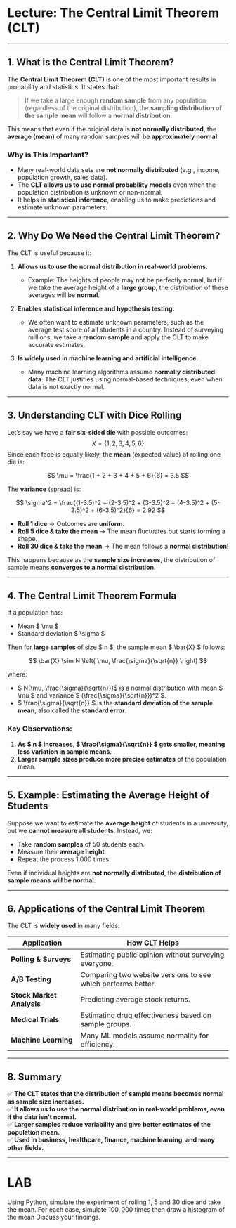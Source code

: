 # **Lecture: The Central Limit Theorem (CLT)**  

---

## **1. What is the Central Limit Theorem?**  

The **Central Limit Theorem (CLT)** is one of the most important results in probability and statistics. It states that:

> If we take a large enough **random sample** from any population (regardless of the original distribution), the **sampling distribution of the sample mean** will follow a **normal distribution**.

This means that even if the original data is **not normally distributed**, the **average (mean)** of many random samples will be **approximately normal**.

### **Why is This Important?**
- Many real-world data sets are **not normally distributed** (e.g., income, population growth, sales data).
- The **CLT allows us to use normal probability models** even when the population distribution is unknown or non-normal.
- It helps in **statistical inference**, enabling us to make predictions and estimate unknown parameters.

---

## **2. Why Do We Need the Central Limit Theorem?**
The CLT is useful because it:
1. **Allows us to use the normal distribution in real-world problems.**  
   - Example: The heights of people may not be perfectly normal, but if we take the average height of a **large group**, the distribution of these averages will be **normal**.
  
2. **Enables statistical inference and hypothesis testing.**  
   - We often want to estimate unknown parameters, such as the average test score of all students in a country. Instead of surveying millions, we take a **random sample** and apply the CLT to make accurate estimates.

3. **Is widely used in machine learning and artificial intelligence.**  
   - Many machine learning algorithms assume **normally distributed data**. The CLT justifies using normal-based techniques, even when data is not exactly normal.

---

## **3. Understanding CLT with Dice Rolling**  

Let’s say we have a **fair six-sided die** with possible outcomes:
$$
X = \{1, 2, 3, 4, 5, 6\}
$$
Since each face is equally likely, the **mean** (expected value) of rolling one die is:

$$
\mu = \frac{1 + 2 + 3 + 4 + 5 + 6}{6} = 3.5
$$

The **variance** (spread) is:

$$
\sigma^2 = \frac{(1-3.5)^2 + (2-3.5)^2 + (3-3.5)^2 + (4-3.5)^2 + (5-3.5)^2 + (6-3.5)^2}{6} = 2.92
$$

- **Roll 1 dice** → Outcomes are **uniform**.
- **Roll 5 dice & take the mean** → The mean fluctuates but starts forming a shape.
- **Roll 30 dice & take the mean** → The mean follows a **normal distribution**!

This happens because as the **sample size increases**, the distribution of sample means **converges to a normal distribution**.

---

## **4. The Central Limit Theorem Formula**
If a population has:
- Mean $ \mu $
- Standard deviation $ \sigma $
  
Then for **large samples** of size $ n $, the sample mean $ \bar{X} $ follows:

$$
\bar{X} \sim N \left( \mu, \frac{\sigma}{\sqrt{n}} \right)
$$

where:
- $ N(\mu, \frac{\sigma}{\sqrt{n}})$ is a normal distribution with mean $ \mu $ and variance $ (\frac{\sigma}{\sqrt{n}})^2 $.
- $ \frac{\sigma}{\sqrt{n}} $ is the **standard deviation of the sample mean**, also called the **standard error**.

### **Key Observations:**
1. **As $ n $ increases, $ \frac{\sigma}{\sqrt{n}} $ gets smaller, meaning less variation in sample means**.
2. **Larger sample sizes produce more precise estimates** of the population mean.

---

## **5. Example: Estimating the Average Height of Students**
Suppose we want to estimate the **average height** of students in a university, but we **cannot measure all students**. Instead, we:
- Take **random samples** of 50 students each.
- Measure their **average height**.
- Repeat the process 1,000 times.

Even if individual heights are **not normally distributed**, the **distribution of sample means will be normal**.

---

## **6. Applications of the Central Limit Theorem**
The CLT is **widely used** in many fields:

| **Application** | **How CLT Helps** |
|--------------|----------------|
| **Polling & Surveys** | Estimating public opinion without surveying everyone. |
| **A/B Testing** | Comparing two website versions to see which performs better. |
| **Stock Market Analysis** | Predicting average stock returns. |
| **Medical Trials** | Estimating drug effectiveness based on sample groups. |
| **Machine Learning** | Many ML models assume normality for efficiency. |

---

## **8. Summary**
✅ **The CLT states that the distribution of sample means becomes normal as sample size increases.**  
✅ **It allows us to use the normal distribution in real-world problems, even if the data isn’t normal.**  
✅ **Larger samples reduce variability and give better estimates of the population mean.**  
✅ **Used in business, healthcare, finance, machine learning, and many other fields.**  

---
# LAB

Using Python, simulate the experiment of rolling 1, 5 and 30 dice and take the mean.
For each case, simulate $100,000$ times then draw a histogram of the mean
Discuss your findings.
